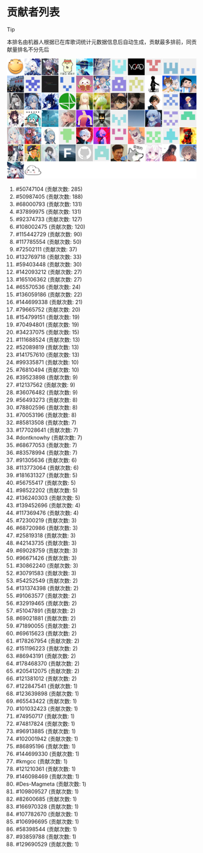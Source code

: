 # 贡献者列表

> [!TIP]
> 本排名由机器人根据已在库歌词统计元数据信息后自动生成，贡献最多排前，同贡献量排名不分先后

![贡献者头像画廊](./CONTRIBUTORS.svg)

1. #50747104 (贡献次数: 285)
2. #50987405 (贡献次数: 188)
3. #68000793 (贡献次数: 131)
4. #37899975 (贡献次数: 131)
5. #92374733 (贡献次数: 127)
6. #108002475 (贡献次数: 120)
7. #115442729 (贡献次数: 90)
8. #117785554 (贡献次数: 50)
9. #72502111 (贡献次数: 37)
10. #132769718 (贡献次数: 33)
11. #59403448 (贡献次数: 30)
12. #142093212 (贡献次数: 27)
13. #165106362 (贡献次数: 27)
14. #65570536 (贡献次数: 24)
15. #136059186 (贡献次数: 22)
16. #144699338 (贡献次数: 21)
17. #79665752 (贡献次数: 20)
18. #154799151 (贡献次数: 19)
19. #70494801 (贡献次数: 19)
20. #34237075 (贡献次数: 15)
21. #111688524 (贡献次数: 13)
22. #52089819 (贡献次数: 13)
23. #141757610 (贡献次数: 13)
24. #99335871 (贡献次数: 10)
25. #76810494 (贡献次数: 10)
26. #39523898 (贡献次数: 9)
27. #12137562 (贡献次数: 9)
28. #36076482 (贡献次数: 9)
29. #56493273 (贡献次数: 8)
30. #78802596 (贡献次数: 8)
31. #70053196 (贡献次数: 8)
32. #85813508 (贡献次数: 7)
33. #177028641 (贡献次数: 7)
34. #dontknowhy (贡献次数: 7)
35. #68677053 (贡献次数: 7)
36. #83578994 (贡献次数: 7)
37. #91305636 (贡献次数: 6)
38. #113773064 (贡献次数: 6)
39. #181631327 (贡献次数: 5)
40. #56755417 (贡献次数: 5)
41. #98522202 (贡献次数: 5)
42. #136240303 (贡献次数: 5)
43. #139452696 (贡献次数: 4)
44. #117369476 (贡献次数: 4)
45. #72300219 (贡献次数: 3)
46. #68720986 (贡献次数: 3)
47. #25819318 (贡献次数: 3)
48. #42143735 (贡献次数: 3)
49. #69028759 (贡献次数: 3)
50. #96671426 (贡献次数: 3)
51. #30862240 (贡献次数: 3)
52. #30791583 (贡献次数: 3)
53. #54252549 (贡献次数: 2)
54. #131374398 (贡献次数: 2)
55. #91063577 (贡献次数: 2)
56. #32919465 (贡献次数: 2)
57. #51047891 (贡献次数: 2)
58. #69021881 (贡献次数: 2)
59. #71890055 (贡献次数: 2)
60. #69615623 (贡献次数: 2)
61. #178267954 (贡献次数: 2)
62. #151196223 (贡献次数: 2)
63. #86943191 (贡献次数: 2)
64. #178468370 (贡献次数: 2)
65. #205412075 (贡献次数: 2)
66. #121381012 (贡献次数: 2)
67. #122847541 (贡献次数: 1)
68. #123639898 (贡献次数: 1)
69. #65543422 (贡献次数: 1)
70. #101032423 (贡献次数: 1)
71. #74950717 (贡献次数: 1)
72. #74817824 (贡献次数: 1)
73. #96913885 (贡献次数: 1)
74. #102001942 (贡献次数: 1)
75. #86895196 (贡献次数: 1)
76. #144699330 (贡献次数: 1)
77. #kmgcc (贡献次数: 1)
78. #121210361 (贡献次数: 1)
79. #146098469 (贡献次数: 1)
80. #Des-Magmeta (贡献次数: 1)
81. #109809527 (贡献次数: 1)
82. #82600685 (贡献次数: 1)
83. #166970328 (贡献次数: 1)
84. #107782670 (贡献次数: 1)
85. #106996695 (贡献次数: 1)
86. #58398544 (贡献次数: 1)
87. #93859788 (贡献次数: 1)
88. #129690529 (贡献次数: 1)

